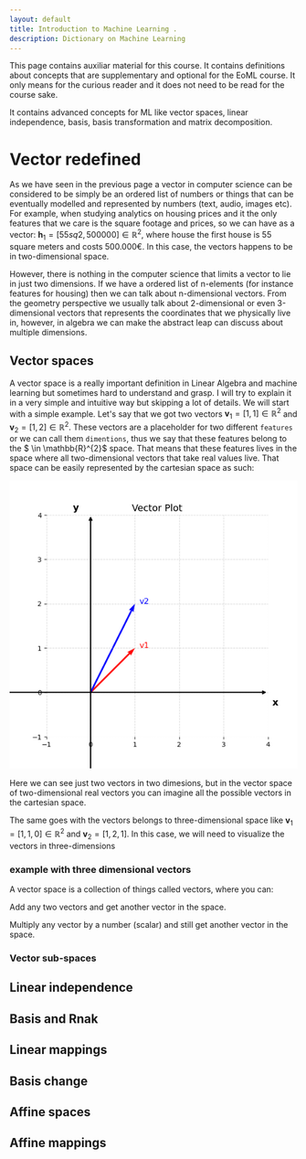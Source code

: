 ```yaml
---
layout: default
title: Introduction to Machine Learning .
description: Dictionary on Machine Learning
---
```


This page contains auxiliar material for this course. It contains definitions about concepts that are supplementary and optional for the EoML course. It only means for the curious reader and it does not need to be read for the course sake.

It contains advanced concepts for ML like vector spaces, linear independence, basis, basis transformation and matrix decomposition. 



# Vector redefined

As we have seen in the previous page a vector in computer science can be considered to be simply be an ordered list of numbers or things that can be eventually modelled and represented by numbers (text, audio, images etc). For example, when studying analytics on housing prices and it the only features that we care is the square footage and prices, so we can have as a vector:  $\mathbf{h}_1 = [55sq2, 500000] \in \mathbb{R}^{2}$, where house the first house is 55 square meters and costs 500.000€. In this case, the vectors happens to be in two-dimensional space.

However, there is nothing in the computer science that limits a vector to lie in just two dimensions. If we have a ordered list of n-elements (for instance features for housing) then we can talk about n-dimensional vectors. From the geometry perspective we usually talk about 2-dimensional or even 3-dimensional vectors that represents the coordinates that we physically live in, however, in algebra we can make the abstract leap can discuss about multiple dimensions.

## Vector spaces

A vector space is a really important definition in Linear Algebra and machine learning but sometimes hard to understand and grasp. I will try to explain it in a very simple and intuitive way but skipping a lot of details. We will start with a simple example. Let's say that we got two vectors $\mathbf{v}_1 = [1, 1] \in \mathbb{R}^{2}$ and $\mathbf{v}_2 = [1, 2]  \in \mathbb{R}^{2}$. These vectors are a placeholder for two different `features` or we can call them `dimentions`, thus we say that these features belong to the $ \in \mathbb{R}^{2}$ space. That means that these features lives in the space where all two-dimensional vectors that take real values live. That space can be easily represented by the cartesian space as such:

<p align="center">
  <img src="images/vectors.png" alt="Sublime's custom image"/>
</p>

Here we can see just two vectors in two dimesions, but in the vector space of two-dimensional real vectors you can imagine all the possible vectors in the cartesian space.

The same goes with the vectors belongs to three-dimensional space like $\mathbf{v}_1 = [1, 1, 0] \in \mathbb{R}^{2}$ and $\mathbf{v}_2 = [1, 2, 1]$. In this case, we will need to visualize the vectors in three-dimensions 

### example with three dimensional vectors

A vector space is a collection of things called vectors, where you can:

Add any two vectors and get another vector in the space.

Multiply any vector by a number (scalar) and still get another vector in the space.

### Vector sub-spaces

## Linear independence

## Basis and Rnak

## Linear mappings

## Basis change

## Affine spaces

## Affine mappings